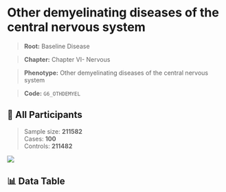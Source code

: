 # Other demyelinating diseases of the central nervous system

> **Root:** Baseline Disease  

> **Chapter:** Chapter VI- Nervous  

> **Phenotype:** Other demyelinating diseases of the central nervous system  

> **Code:** `G6_OTHDEMYEL`

## 🧪 All Participants  
> Sample size: **211582**  
> Cases: **100**  
> Controls: **211482**
<img src="/Sensitive/Figures/ALL/Baseline/G6_OTHDEMYEL.png"/>

## 📊 Data Table
<CsvTableMRF src="/Sensitive/Data/ALL/Baseline/LG_G6_OTHDEMYEL.csv"/>

